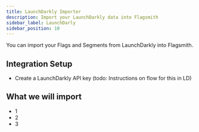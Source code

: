 ```yaml
---
title: LaunchDarkly Importer
description: Import your LaunchDarkly data into Flagsmith
sidebar_label: LaunchDarly
sidebar_position: 10
---
```


You can import your Flags and Segments from LaunchDarkly into Flagsmith.

## Integration Setup

- Create a LaunchDarkly API key (todo: Instructions on flow for this in LD)

## What we will import

- 1
- 2
- 3

